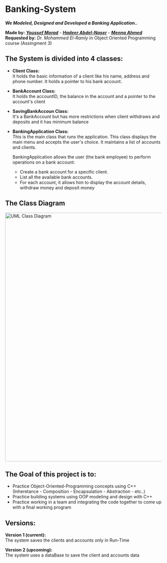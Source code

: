 # Banking-System
 
***We Modeled, Designed and Developed a Banking Application..***    

**Made by:** [***Youssef Morad***](https://github.com/YoussefMorad1) -
[***Hadeer Abdel-Naser***](https://github.com/hadeerabdelnaser) -
[***Menna Ahmed***](https://github.com/Mennaahmed9)   
**Requested by:** *Dr. Mohammed El-Ramly* in Object Oriented Programming course (Assingment 3)

## The System is divided into 4 classes:   
* **Client Class:**   
It holds the basic information of a client like his name, address and phone number. It holds a pointer to his bank account.
* **BankAccount Class:**  
It holds the accountID, the balance in the account and a pointer to the account's client
* **SavingBankAccoun Class:**  
It's a BankAccount but has more restrictions when client withdraws and deposits and it has minimum balance
* **BankingApplication Class:**  
This is the main class that runs the application. This class displays the main menu and accepts the user's choice. It maintains a list of accounts and clients. 

   BankingApplication allows the user (the bank employee) to perform operations on a bank account:
     * Create a bank account for a specific client.
     * List all the available bank accounts.
     * For each account, it allows him to display the account details, withdraw money and deposit money 

## The Class Diagram
<img src="https://user-images.githubusercontent.com/102534922/204098109-eaa1dde2-8dfa-4164-b404-b9f698d00c49.png" alt="UML Class Diagram" width="800"/>

## The Goal of this project is to:
* Practice Object-Oriented-Programming concepts using C++ (Inheretance - Composition - Encapsulation - Abstraction - etc..) 
* Practice building systems using OOP modeling and design with C++
* Practice working in a team and integrating the code together to come up with a final working program


## Versions:
**Version 1 (current):**  
The system saves the clients and accounts only in Run-Time 

**Version 2 (upcoming):**   
The system uses a dataBase to save the client and accounts data
